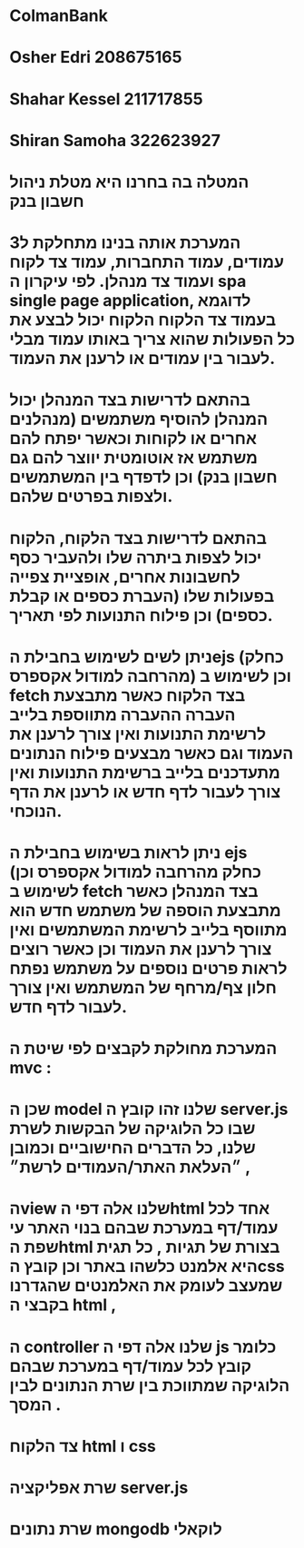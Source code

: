 # ColmanBank
# Osher Edri 208675165
# Shahar Kessel 211717855
# Shiran Samoha 322623927
# המטלה בה בחרנו היא מטלת ניהול חשבון בנק

# המערכת אותה בנינו מתחלקת ל3 עמודים, עמוד התחברות, עמוד צד לקוח ועמוד צד מנהלן. לפי עיקרון ה spa single page application, לדוגמא בעמוד צד הלקוח הלקוח יכול לבצע את כל הפעולות שהוא צריך באותו עמוד מבלי לעבור בין עמודים או לרענן את העמוד.

# בהתאם לדרישות בצד המנהלן יכול המנהלן להוסיף משתמשים (מנהלנים אחרים או לקוחות וכאשר יפתח להם משתמש אז אוטומטית יווצר להם גם חשבון בנק) וכן לדפדף בין המשתמשים ולצפות בפרטים שלהם.

# בהתאם לדרישות בצד הלקוח, הלקוח יכול לצפות ביתרה שלו ולהעביר כסף לחשבונות אחרים, אופציית צפייה בפעולות שלו (העברת כספים או קבלת כספים) וכן פילוח התנועות לפי תאריך.

# ניתן לשים לשימוש בחבילת הejs (כחלק מהרחבה למודול אקספרס) וכן לשימוש ב fetch בצד הלקוח כאשר מתבצעת העברה ההעברה מתווספת בלייב לרשימת התנועות ואין צורך לרענן את העמוד וגם כאשר מבצעים פילוח הנתונים מתעדכנים בלייב ברשימת התנועות ואין צורך לעבור לדף חדש או לרענן את הדף הנוכחי.

# ניתן לראות בשימוש בחבילת ה ejs (כחלק מהרחבה למודול אקספרס וכן לשימוש ב fetch בצד המנהלן כאשר מתבצעת הוספה של משתמש חדש הוא מתווסף בלייב לרשימת המשתמשים ואין צורך לרענן את העמוד וכן כאשר רוצים לראות פרטים נוספים על משתמש נפתח חלון צף/מרחף של המשתמש ואין צורך לעבור לדף חדש.

# המערכת מחולקת לקבצים לפי שיטת ה mvc : 
# שכן ה model שלנו זהו קובץ ה server.js שבו כל הלוגיקה של הבקשות לשרת שלנו, כל הדברים החישוביים וכמובן ״העלאת האתר/העמודים לרשת״ , 
# הview שלנו אלה דפי הhtml אחד לכל עמוד/דף במערכת שבהם בנוי האתר עי שפת הhtml בצורת של תגיות , כל תגית היא אלמנט כלשהו באתר וכן קובץ הcss שמעצב לעומק את האלמנטים שהגדרנו בקבצי ה html ,
# ה controller שלנו אלה דפי ה js כלומר קובץ לכל עמוד/דף במערכת שבהם הלוגיקה שמתווכת בין שרת הנתונים לבין המסך . 

# צד הלקוח html ו css
# שרת אפליקציה server.js
# שרת נתונים mongodb לוקאלי
